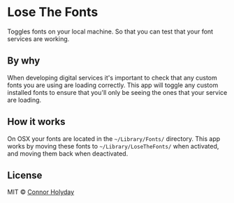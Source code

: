 # Lose The Fonts

Toggles fonts on your local machine.
So that you can test that your font services are working.

## By why

When developing digital services it's important to check that
any custom fonts you are using are loading correctly. This
app will toggle any custom installed fonts to ensure that
you'll only be seeing the ones that your service are loading.

## How it works

On OSX your fonts are located in the `~/Library/Fonts/` directory.
This app works by moving these fonts to `~/Library/LoseTheFonts/`
when activated, and moving them back when deactivated.

## License

MIT © [Connor Holyday](https://holyday.me)
